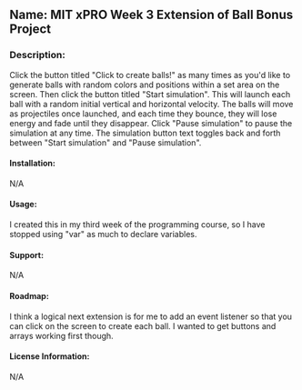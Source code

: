 
## Name: MIT xPRO Week 3 Extension of Ball Bonus Project

### Description:

Click the button titled "Click to create balls!" as many times as you'd like to generate balls with random colors and positions within a set area on the screen. Then click the button titled "Start simulation". This will launch each ball with a random initial vertical and horizontal velocity. The balls will move as projectiles once launched, and each time they bounce, they will lose energy and fade until they disappear. Click "Pause simulation" to pause the simulation at any time. The simulation button text toggles back and forth between "Start simulation" and "Pause simulation". 

#### Installation:

N/A

#### Usage: 

I created this in my third week of the programming course, so I have stopped using "var" as much to declare variables. 

#### Support:

N/A

#### Roadmap: 

I think a logical next extension is for me to add an event listener so that you can click on the screen to create each ball. I wanted to get buttons and arrays working first though. 

#### License Information:

N/A